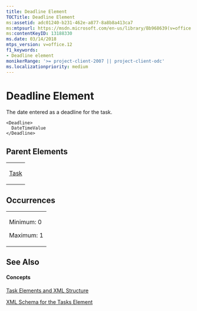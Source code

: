 ```yaml
---
title: Deadline Element
TOCTitle: Deadline Element
ms:assetid: adc01240-b231-462e-a877-8a8b8a413ca7
ms:mtpsurl: https://msdn.microsoft.com/en-us/library/Bb968639(v=office.12)
ms:contentKeyID: 13188330
ms.date: 03/14/2018
mtps_version: v=office.12
f1_keywords:
- Deadline element
monikerRange: '>= project-client-2007 || project-client-odc'
ms.localizationpriority: medium
---
```


# Deadline Element




The date entered as a deadline for the task.

    <Deadline>
      DateTimeValue
    </Deadline>

## Parent Elements

<table>
<colgroup>
<col style="width: 100%" />
</colgroup>
<tbody>
<tr class="odd">
<td><p><a href="task-element.md">Task</a></p></td>
</tr>
</tbody>
</table>

## Occurrences

<table>
<colgroup>
<col style="width: 100%" />
</colgroup>
<tbody>
<tr class="odd">
<td><p>Minimum: 0</p>
<p>Maximum: 1</p></td>
</tr>
</tbody>
</table>

## See Also

#### Concepts

[Task Elements and XML Structure](task-elements-and-xml-structure.md)

[XML Schema for the Tasks Element](xml-schema-for-the-tasks-element.md)

